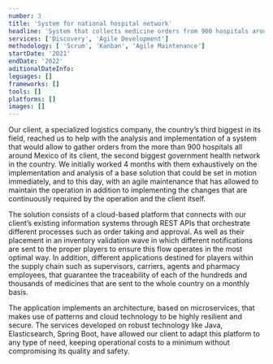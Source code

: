 ```yaml
---
number: 3
title: 'System for national hospital network'
headline: 'System that collects medicine orders from 900 hospitals around Mexico, for the second largest government health network in the country.'
services: ['Discovery', 'Agile Development']
methodology: [ 'Scrum', 'Kanban', 'Agile Maintenance']
startDate: '2021'
endDate: '2022'
aditionalDateInfo:
leguages: []
frameworks: []
tools: []
platforms: []
images: []
---
```


Our client, a specialized logistics company, the country’s third biggest in its field, reached us to help with the analysis and implementation of a system that would allow to gather orders from the more than 900 hospitals all around Mexico of its client, the second biggest government health network in the country. We initially worked 4 months with them exhaustively on the implementation and analysis of a base solution that could be set in motion immediately, and to this day, with an agile maintenance that has allowed to maintain the operation in addition to implementing the changes that are continuously required by the operation and the client itself. 

The solution consists of a cloud-based platform that connects with our client’s existing information systems through REST APIs that orchestrate different processes such as order taking and approval. As well as their placement in an inventory validation wave in which different notifications are sent to the proper players to ensure this flow operates in the most optimal way. In addition, different applications destined for players within the supply chain such as supervisors, carriers, agents and pharmacy employees, that guarantee the traceability of each of the hundreds and thousands of medicines that are sent to the whole country on a monthly basis. 

The application implements an architecture, based on microservices, that makes use of patterns and cloud technology to be highly resilient and secure. The services developed on robust technology like Java, Elasticsearch, Spring Boot, have allowed our client to adapt this platform to any type of need, keeping operational costs to a minimum without compromising its quality and safety.